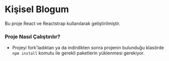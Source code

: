 #  Kişisel Blogum

Bu proje React ve Reactstrap kullanılarak geliştirilmiştir.

### Proje Nasıl Çalıştırılır?

- Projeyi fork'ladıktan ya da indirdikten sonra projenin bulunduğu klasörde `npm install` komutu ile gerekli paketlerin yüklenmesi gerekiyor.






